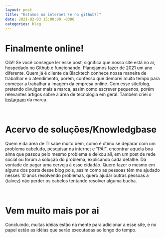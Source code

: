 ```yaml
---
layout: post
title: "Estamos na internet (e no github!)"
date: 2021-02-03 15:00:00 -0300
categories: blog
---
```

# Finalmente online!

Olá!! Se você consegue ler esse post, significa que nosso site está no ar, hospedado no Github e funcionando.
Planejamos fazer de 2021 um ano diferente. Quem já é cliente da Blacktech conhece nossa maneira de trabalhar e o atendimento, porém, confesso que demorei muito tempo para começar a trabalhar a imagem da empresa online. Com esse site/blog, pretendo divulgar mais a marca, assim como escrever pequenos, porém relevantes artigos sobre a área de tecnologia em geral. Também criei o [Instagram](instagram.com/blacktechit) da marca.


<p>&nbsp;</p>

# Acervo de soluções/Knowledgbase

Quem é da área de TI sabe muito bem, como é ótimo se deparar com um problema cabeludo, pesquisar na internet e "PÁ!", encontrar aquela boa alma que passou pelo mesmo problema e deixou ali, em um post de rede social ou forum a solução do problema, explicando cada detalhe. Dá vontade de pagar uma cerveja à esse cidadão.
Quero fazer o mesmo em alguns dos posts desse blog pois, assim como as pessoas têm me ajudado nesses 10 anos resolvendo problemas, quero ajudar outras pessoas a (talvez) não perder os cabelos tentando resolver alguma bucha.  

<p>&nbsp;</p>

# Vem muito mais por ai

Concluindo, muitas idéias estão na mente para adicionar a esse site, e no papel estão as idéias que serão executadas ao longo do tempo.